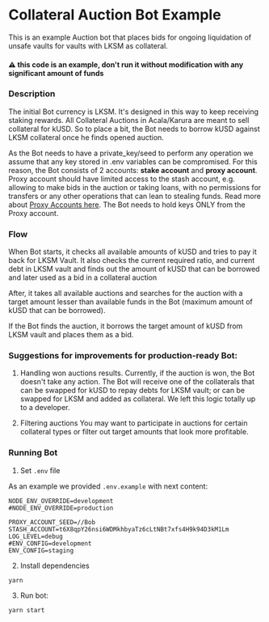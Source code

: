 # Collateral Auction Bot Example

This is an example Auction bot that places bids for ongoing liquidation of unsafe vaults for vaults with LKSM as collateral.

#### :warning: this code is an example, don't run it without modification with any significant amount of funds 

### Description

The initial Bot currency is LKSM. It's designed in this way to keep receiving staking rewards.
All Collateral Auctions in Acala/Karura are meant to sell collateral for kUSD. So to place a bit, the Bot needs to borrow kUSD against LKSM collateral once he finds opened auction. 

As the Bot needs to have a private_key/seed to perform any operation we assume that any key stored in .env variables can be compromised. For this reason, the Bot consists of 2 accounts: **stake account** and **proxy account**.
Proxy account should have limited access to the stash account, e.g. allowing to make bids in the auction or taking loans, with no permissions for transfers or any other operations that can lean to stealing funds.
Read more about [Proxy Accounts here](https://wiki.polkadot.network/docs/learn-proxies).
The Bot needs to hold keys ONLY from the Proxy account.

### Flow

When Bot starts, it checks all available amounts of kUSD and tries to pay it back for LKSM Vault. It also checks the current required ratio, and current debt in LKSM vault and finds out the amount of kUSD that can be borrowed and later used as a bid in a collateral auction

After, it takes all available auctions and searches for the auction with a target amount lesser than available funds in the Bot (maximum amount of kUSD that can be borrowed).

If the Bot finds the auction, it borrows the target amount of kUSD from LKSM vault and places them as a bid.

### Suggestions for improvements for production-ready Bot:
1. Handling won auctions results.
Currently, if the auction is won, the Bot doesn't take any action. The Bot will receive one of the collaterals that can be swapped for kUSD to repay debts for LKSM vault; or can be swapped for LKSM and added as collateral. We left this logic totally up to a developer.

2. Filtering auctions
You may want to participate in auctions for certain collateral types or filter out target amounts that look more profitable.

### Running Bot

1. Set `.env` file

As an example we provided `.env.example` with next content:
```bash=
NODE_ENV_OVERRIDE=development
#NODE_ENV_OVERRIDE=production

PROXY_ACCOUNT_SEED=//Bob
STASH_ACCOUNT=t6X8qpY26nsi6WDMkhbyaTz6cLtNBt7xfs4H9k94D3kM1Lm
LOG_LEVEL=debug
#ENV_CONFIG=development
ENV_CONFIG=staging
```

2. Install dependencies

```bash=
yarn
```

3. Run bot:
```bash=
yarn start
```

